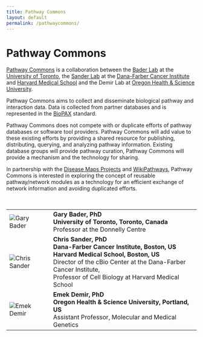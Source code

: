```yaml
---
title: Pathway Commons
layout: default
permalink: /pathwaycommons/
---
```


<h1>Pathway Commons</h1>

<p><a href="http://www.pathwaycommons.org/">Pathway Commons</a> is a collaboration between the <a href="http://baderlab.org/">Bader Lab</a> at the <a href="https://www.utoronto.ca/">University of Toronto</a>, the <a href="http://www.sanderlab.org/#/">Sander Lab</a> at the <a href="http://www.dana-farber.org/">Dana-Farber Cancer Institute</a> and <a href="https://hms.harvard.edu/">Harvard Medical School</a> and the Demir Lab at <a href="http://www.ohsu.edu/xd/">Oregon Health & Science University</a>.</p>

<p>Pathway Commons aims to collect and disseminate biological pathway and interaction data. Data is collected from partner databases and is represented in the <a href="http://biopax.org/" target="_blank">BioPAX</a> standard.</p>

<p>Pathway Commons does not compete with or duplicate efforts of pathway databases or software tool providers. Pathway Commons will add value to these existing efforts by providing a shared resource for publishing, distributing, querying, and analyzing pathway information. Existing database groups will provide pathway curation, Pathway Commons will provide a mechanism and the technology for sharing.</p>

<p>In partnership with the <a href="http://disease-maps.org/" target="_blank">Disease Maps Projects</a> and <a href="http://www.wikipathways.org/index.php/WikiPathways" target="_blank">WikiPathways</a>, Pathway Commons is interested in exploring the concept of reusable pathway/network modules as a technology for an efficient exchange of network information and avoiding duplicated efforts.</p>

<br />
<table>
<tr>
<td style="width: 100px;"><img src="../images/team/GaryBader.jpg" alt="Gary Bader" /></td>
<td><strong>Gary Bader, PhD</strong><br />
<strong>University of Toronto, Toronto, Canada</strong><br />
Professor at the Donnelly Centre</td>
</tr>
<tr>
<td><img src="../images/team/ChrisSander.jpg" alt="Chris Sander" /></td>
<td><strong>Chris Sander, PhD</strong><br />
<strong>Dana-Farber Cancer Institute, Boston, US<br />
Harvard Medical School, Boston, US</strong><br />
Director of the cBio Center at the Dana-Farber Cancer Institute, <br />
Professor of Cell Biology at Harvard Medical School</td>
</tr>
<tr>
<td><img src="../images/team/EmekDemir.jpg" alt="Emek Demir" /></td>
<td><strong>Emek Demir, PhD</strong><br />
<strong>Oregon Health & Science University, Portland, US</strong><br />
Assistant Professor, Molecular and Medical Genetics</td>
</tr>
</table>
